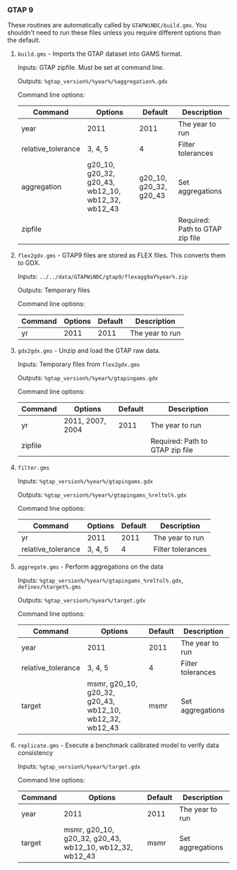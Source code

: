### GTAP 9

These routines are automatically called by `GTAPWiNDC/build.gms`. You 
shouldn't need to run these files unless you require different options
than the default.

1. `build.gms` - Imports the GTAP dataset into GAMS format.

    Inputs: GTAP zipfile. Must be set at command line.

    Outputs: `%gtap_version%/%year%/%aggregation%.gdx`

    Command line options:

    |Command|Options| Default | Description |
    | ---   | ---   | --- | ---|
	| year | 2011 | 2011 | The year to run |
    | relative_tolerance | 3, 4, 5| 4 | Filter tolerances |
    | aggregation | g20_10,  g20_32,  g20_43, wb12_10, wb12_32, wb12_43 | g20_10, g20_32, g20_43 | Set aggregations |
    | zipfile | | | Required: Path to GTAP zip file |
    
2. `flex2gdx.gms` - GTAP9 files are stored as FLEX files. This converts them to GDX.

    Inputs: `../../data/GTAPWiNDC/gtap9/flexagg9aY%year%.zip`

    Outputs: Temporary files 

    Command line options:

    |Command|Options| Default | Description |
    | ---   | ---   | --- | ---|
	| yr | 2011 | 2011 | The year to run |

3. `gdx2gdx.gms` - Unzip and load the GTAP raw data.

    Inputs: Temporary files from `flex2gdx.gms`

    Outputs: `%gtap_version%/%year%/gtapingams.gdx`

    Command line options:

    |Command|Options| Default | Description |
    | ---   | ---   | --- | ---|
	| yr | 2011, 2007, 2004 | 2011 | The year to run |
    | zipfile | | | Required: Path to GTAP zip file |
    
4. `filter.gms`

    Inputs: `%gtap_version%/%year%/gtapingams.gdx`

    Outputs: `%gtap_version%/%year%/gtapingams_%reltol%.gdx`

   Command line options:

    |Command|Options| Default | Description |
    | ---   | ---   | --- | ---|
	| yr | 2011 | 2011 | The year to run |
    | relative_tolerance | 3, 4, 5| 4 | Filter tolerances |

5. `aggregate.gms` - Perform aggregations on the data

    Inputs: `%gtap_version%/%year%/gtapingams_%reltol%.gdx`, `defines/%target%.gms`

    Outputs: `%gtap_version%/%year%/target.gdx`


    Command line options:

    |Command|Options| Default | Description |
    | ---   | ---   | --- | ---|
	| year | 2011 | 2011 | The year to run |
    | relative_tolerance | 3, 4, 5| 4 | Filter tolerances |
    | target | msmr, g20_10, g20_32, g20_43, wb12_10, wb12_32, wb12_43 | msmr | Set aggregations |

6. `replicate.gms` - Execute a benchmark calibrated model to verify data consistency

    Inputs: `%gtap_version%/%year%/target.gdx`

    Command line options:

    |Command|Options| Default | Description |
    | ---   | ---   | --- | ---|
	| year | 2011 | 2011 | The year to run |
    | target | msmr, g20_10, g20_32, g20_43, wb12_10, wb12_32, wb12_43 | msmr | Set aggregations |